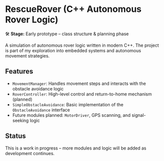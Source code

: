 # RescueRover (C++ Autonomous Rover Logic)

🛠️ **Stage:** Early prototype – class structure & planning phase

A simulation of autonomous rover logic written in modern C++.
The project is part of my exploration into embedded systems and autonomous movement strategies.

## Features

- `MovementManager`: Handles movement steps and interacts with the obstacle avoidance logic
- `RoverController`: High-level control and return-to-home mechanism (planned)
- `SimpleObstacleAvoidance`: Basic implementation of the `ObstacleAvoidance` interface
- Future modules planned: `MotorDriver`, GPS scanning, and signal-seeking logic

## Status
This is a work in progress – more modules and logic will be added as development continues.
